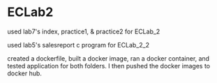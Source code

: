 # ECLab2

used lab7's index, practice1, & practice2 for ECLab_2

used lab5's salesreport c program for ECLab_2_2

created a dockerfile, built a docker image, ran a docker container, and tested application for both folders. I then pushed the docker images to docker hub.
